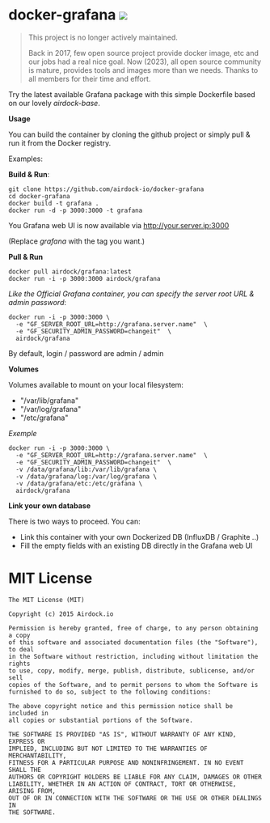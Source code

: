 # docker-grafana [![](https://badge.imagelayers.io/airdock/grafana:latest.svg)](https://imagelayers.io/?images=airdock/grafana:latest 'Get your own badge on imagelayers.io')

> This project is no longer actively maintained.
>
> Back in 2017, few open source project provide docker image, etc and our jobs had a real nice goal. Now (2023), all open source community is mature, provides tools and images more than we needs. Thanks to all members for their time and effort.

Try the latest available Grafana package with this simple Dockerfile based on our lovely _airdock-base_.

**Usage**

You can build the container by cloning the github project or simply pull & run it from the Docker registry.

Examples:

**Build & Run**:
```
git clone https://github.com/airdock-io/docker-grafana
cd docker-grafana
docker build -t grafana .
docker run -d -p 3000:3000 -t grafana
```
You Grafana web UI is now available via http://your.server.ip:3000

(Replace _grafana_ with the tag you want.)


**Pull & Run**
```
docker pull airdock/grafana:latest
docker run -i -p 3000:3000 airdock/grafana
````

_Like the Official Grafana container, you can specify the server root URL & admin password_:

```
docker run -i -p 3000:3000 \
  -e "GF_SERVER_ROOT_URL=http://grafana.server.name"  \
  -e "GF_SECURITY_ADMIN_PASSWORD=changeit"  \
  airdock/grafana
```
By default, login / password are admin / admin

**Volumes**

Volumes available to mount on your local filesystem:

 - "/var/lib/grafana"
 - "/var/log/grafana"
 - "/etc/grafana"

_Exemple_
```
docker run -i -p 3000:3000 \
  -e "GF_SERVER_ROOT_URL=http://grafana.server.name"  \
  -e "GF_SECURITY_ADMIN_PASSWORD=changeit"  \
  -v /data/grafana/lib:/var/lib/grafana \
  -v /data/grafana/log:/var/log/grafana \
  -v /data/grafana/etc:/etc/grafana \
  airdock/grafana
```


**Link your own database**

There is two ways to proceed. You can:
 - Link this container with your own Dockerized DB (InfluxDB / Graphite ..)
 - Fill the empty fields with an existing DB directly in the Grafana web UI


 # MIT License

 ```
 The MIT License (MIT)

 Copyright (c) 2015 Airdock.io

 Permission is hereby granted, free of charge, to any person obtaining a copy
 of this software and associated documentation files (the "Software"), to deal
 in the Software without restriction, including without limitation the rights
 to use, copy, modify, merge, publish, distribute, sublicense, and/or sell
 copies of the Software, and to permit persons to whom the Software is
 furnished to do so, subject to the following conditions:

 The above copyright notice and this permission notice shall be included in
 all copies or substantial portions of the Software.

 THE SOFTWARE IS PROVIDED "AS IS", WITHOUT WARRANTY OF ANY KIND, EXPRESS OR
 IMPLIED, INCLUDING BUT NOT LIMITED TO THE WARRANTIES OF MERCHANTABILITY,
 FITNESS FOR A PARTICULAR PURPOSE AND NONINFRINGEMENT. IN NO EVENT SHALL THE
 AUTHORS OR COPYRIGHT HOLDERS BE LIABLE FOR ANY CLAIM, DAMAGES OR OTHER
 LIABILITY, WHETHER IN AN ACTION OF CONTRACT, TORT OR OTHERWISE, ARISING FROM,
 OUT OF OR IN CONNECTION WITH THE SOFTWARE OR THE USE OR OTHER DEALINGS IN
 THE SOFTWARE.
 ```
